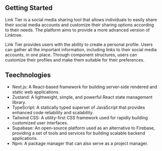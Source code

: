 ## Getting Started
Link Tier is a social media sharing tool that allows individuals to easily share their social media accounts and customize their sharing options according to their needs. The platform aims to provide a more advanced version of Linktree.

Link Tier provides users with the ability to create a personal profile. Users can gather all the important information, including links to their social media accounts, in one place. Through component structures, users can customize their profiles and make them suitable for their preferences.

## Teechnologies

- Next.js: A React-based framework for building server-side rendered and static web applications.
- Zustand: A lightweight, simple, and powerful React state management library.
- TypeScript: A statically typed superset of JavaScript that provides enhanced code reliability and scalability.
- Tailwind CSS: A utility-first CSS framework used for rapidly building customized user interfaces.
- Supabase: An open-source platform used as an alternative to Firebase, providing a set of tools and services for building scalable backend applications.
- Npm: A package manager that can also serve as a project manager.

